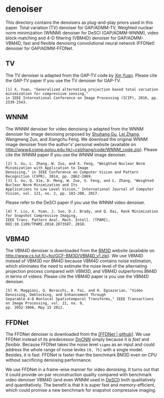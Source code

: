 # denoiser
This directory contains the denoisers as plug-and-play priors used in this paper. Total variation (TV) denoiser for GAP/ADMM-TV, Weighted nuclear norm minimization (WNNM) denoiser for DeSCI (GAP/ADMM-WNNM), video block-matching and 4-D filtering (VBM4D) denoiser for GAP/ADMM-VBM4D, fast and flexible denoising convolutional neural network (FFDNet) denoiser for GAP/ADMM-FFDNet.
## TV
The TV denoiser is adapted from the GAP-TV code by [Xin Yuan](https://www.bell-labs.com/usr/x.yuan "Xin Yuan, Bell labs"). Please cite the GAP-TV paper if you use the TV denoiser for GAP-TV.
```
[1] X. Yuan, "Generalized alternating projection based total variation minimization for compressive sensing," 
in IEEE International Conference on Image Processing (ICIP), 2016, pp. 2539-2543.
```

## WNNM
The WNNM denoiser for video denoising is adapted from the WNNM denoiser for image denoising proposed by [Shuhang Gu](https://sites.google.com/site/shuhanggu/home), [Lei Zhang](http://www4.comp.polyu.edu.hk/~cslzhang/), Wangmeng Zuo, and Xiangchu Feng. We download the original WNNM image denoiser from the author's' personal website (available on http://www4.comp.polyu.edu.hk/~cslzhang/code/WNNM_code.zip).
Please cite the WNNM paper if you use the WNNM image denoiser.
```
[2] S. Gu, L. Zhang, W. Zuo, and X. Feng, "Weighted Nuclear Norm Minimization with Application to Image 
Denoising," in IEEE Conference on Computer Vision and Pattern Recognition (CVPR), 2014, pp. 2862-2869.
[3] S. Gu, Q. Xie, D. Meng, W. Zuo, X. Feng, and L. Zhang, "Weighted Nuclear Norm Minimization and Its 
Applications to Low Level Vision," International Journal of Computer Vision, vol. 121, no. 2, pp. 183-208, 2017.
```
Please refer to the DeSCI paper if you use the WNNM video denoiser. 
```
[4] Y. Liu, X. Yuan, J. Suo, D.J. Brady, and Q. Dai, Rank Minimization for Snapshot Compressive Imaging, 
IEEE Trans. Pattern Anal. Mach. Intell. (TPAMI), DOI:10.1109/TPAMI.2018.2873587, 2018.
```

## VBM4D
The VBM4D denoiser is downloaded from the [BM3D](http://www.cs.tut.fi/~foi/GCF-BM3D/ "block-matching and 3-D filtering") website (available on http://www.cs.tut.fi/~foi/GCF-BM3D/VBM4D_v1.zip). We use VBM4D instead of VBM3D nor BM4D because VBM4D contains noise estimation, which eliminates the need to estimate the noise level of the alternating projection process compared with VBM3D, and VBM4D outperforms BM4D in terms of videos.
Please cite the VBM4D paper is you use the VBM4D denoiser.
```
[5] M. Maggioni, G. Boracchi, A. Foi, and K. Egiazarian, "Video Denoising, Deblocking, and Enhancement Through 
Separable 4-D Nonlocal Spatiotemporal Transforms," IEEE Transactions on Image Processing, vol. 21, no. 9, 
pp. 3952-3966, May 15 2012.
```

## FFDNet
The FFDNet denoiser is downloaded from the [[FFDNet | github]](https://github.com/cszn/FFDNet). We use FFDNet instead of its predecessor [DnCNN](https://github.com/cszn/DnCNN) simply because it is *fast* and *flexible*. Because FFDNet takes the noise level `sigma` as an input and could address the whole range of noise levles `[0, 75]` with a single model. Besides, it is fast. FFDNet is faster than the benchmark BM3D even on CPU without sacrificing deniosing performance.   

We use FFDNet in a frame-wise manner for video denoising. It turns out that it could provide on-par reconstruction quality compared with benchmark video denoiser VBM4D (and even WNNM used in [DeSCI](https://github.com/liuyang12/DeSCI)) both qualitatively and quantitatively. The benefit is that it is super fast and memory-efficient, which could promise a new benchmark for snapshot compressive imaging. 
